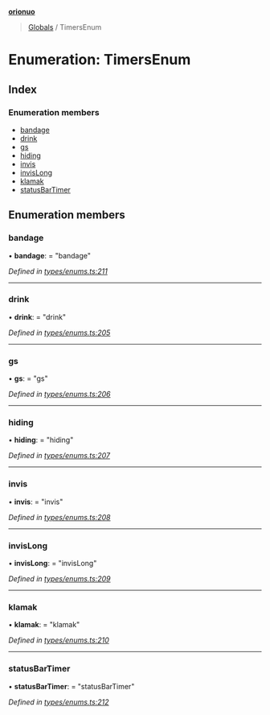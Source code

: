 **[orionuo](../README.md)**

> [Globals](../globals.md) / TimersEnum

# Enumeration: TimersEnum

## Index

### Enumeration members

* [bandage](timersenum.md#bandage)
* [drink](timersenum.md#drink)
* [gs](timersenum.md#gs)
* [hiding](timersenum.md#hiding)
* [invis](timersenum.md#invis)
* [invisLong](timersenum.md#invislong)
* [klamak](timersenum.md#klamak)
* [statusBarTimer](timersenum.md#statusbartimer)

## Enumeration members

### bandage

•  **bandage**:  = "bandage"

*Defined in [types/enums.ts:211](https://github.com/msviha/orionuo/blob/ff1a9e9/src/types/enums.ts#L211)*

___

### drink

•  **drink**:  = "drink"

*Defined in [types/enums.ts:205](https://github.com/msviha/orionuo/blob/ff1a9e9/src/types/enums.ts#L205)*

___

### gs

•  **gs**:  = "gs"

*Defined in [types/enums.ts:206](https://github.com/msviha/orionuo/blob/ff1a9e9/src/types/enums.ts#L206)*

___

### hiding

•  **hiding**:  = "hiding"

*Defined in [types/enums.ts:207](https://github.com/msviha/orionuo/blob/ff1a9e9/src/types/enums.ts#L207)*

___

### invis

•  **invis**:  = "invis"

*Defined in [types/enums.ts:208](https://github.com/msviha/orionuo/blob/ff1a9e9/src/types/enums.ts#L208)*

___

### invisLong

•  **invisLong**:  = "invisLong"

*Defined in [types/enums.ts:209](https://github.com/msviha/orionuo/blob/ff1a9e9/src/types/enums.ts#L209)*

___

### klamak

•  **klamak**:  = "klamak"

*Defined in [types/enums.ts:210](https://github.com/msviha/orionuo/blob/ff1a9e9/src/types/enums.ts#L210)*

___

### statusBarTimer

•  **statusBarTimer**:  = "statusBarTimer"

*Defined in [types/enums.ts:212](https://github.com/msviha/orionuo/blob/ff1a9e9/src/types/enums.ts#L212)*
